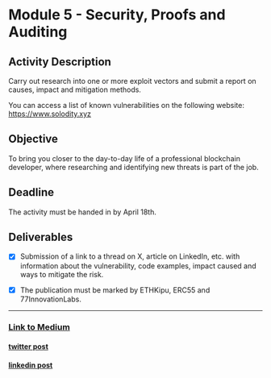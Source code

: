 # Module 5 - Security, Proofs and Auditing

## Activity Description

Carry out research into one or more exploit vectors and submit a report on causes, impact and mitigation methods.

You can access a list of known vulnerabilities on the following website: https://www.solodity.xyz

## Objective

To bring you closer to the day-to-day life of a professional blockchain developer, where researching and identifying new threats is part of the job.

## Deadline

The activity must be handed in by April 18th.

## Deliverables

- [x] Submission of a link to a thread on X, article on LinkedIn, etc. with information about the vulnerability, code examples, impact caused and ways to mitigate the risk.

- [x] The publication must be marked by ETHKipu, ERC55 and 77InnovationLabs.

---

### [Link to Medium](https://medium.com/@antonio.quental/defis-weak-links-top-10-solidity-vulnerabilities-and-how-to-stop-them-62deea1d1d20)

#### [twitter post](https://x.com/antonioquental/status/1913323477559357608)

#### [linkedin post](https://www.linkedin.com/posts/activity-7319394111747162112-w5Bh?utm_source=share&utm_medium=member_desktop&rcm=ACoAAAA3VdAB_v1tejrOa3KUieqrVZrKHIgylME)
